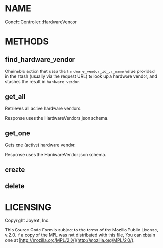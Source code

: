 # NAME

Conch::Controller::HardwareVendor

# METHODS

## find\_hardware\_vendor

Chainable action that uses the `hardware_vendor_id_or_name` value provided in the stash
(usually via the request URL) to look up a hardware vendor, and stashes the result in
`hardware_vendor`.

## get\_all

Retrieves all active hardware vendors.

Response uses the HardwareVendors json schema.

## get\_one

Gets one (active) hardware vendor.

Response uses the HardwareVendor json schema.

## create

## delete

# LICENSING

Copyright Joyent, Inc.

This Source Code Form is subject to the terms of the Mozilla Public License,
v.2.0. If a copy of the MPL was not distributed with this file, You can obtain
one at [http://mozilla.org/MPL/2.0/](http://mozilla.org/MPL/2.0/).
